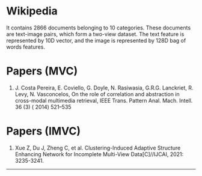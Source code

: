 # Wikipedia
It contains 2866 documents belonging to 10 categories. These documents are text-image pairs, which form a two-view
dataset. The text feature is represented by 10D vector, and the image is represented by 128D bag of words features.


# Papers (MVC)
1. J. Costa Pereira, E. Coviello, G. Doyle, N. Rasiwasia, G.R.G. Lanckriet, R. Levy, N. Vasconcelos, On the role of
   correlation and abstraction in cross-modal multimedia retrieval, IEEE Trans. Pattern Anal. Mach. Intell. 36 (3) (
   2014) 521–535



# Papers (IMVC)

1. Xue Z, Du J, Zheng C, et al. Clustering-Induced Adaptive Structure Enhancing Network for Incomplete Multi-View
   Data[C]//IJCAI, 2021: 3235-3241.


   
---


